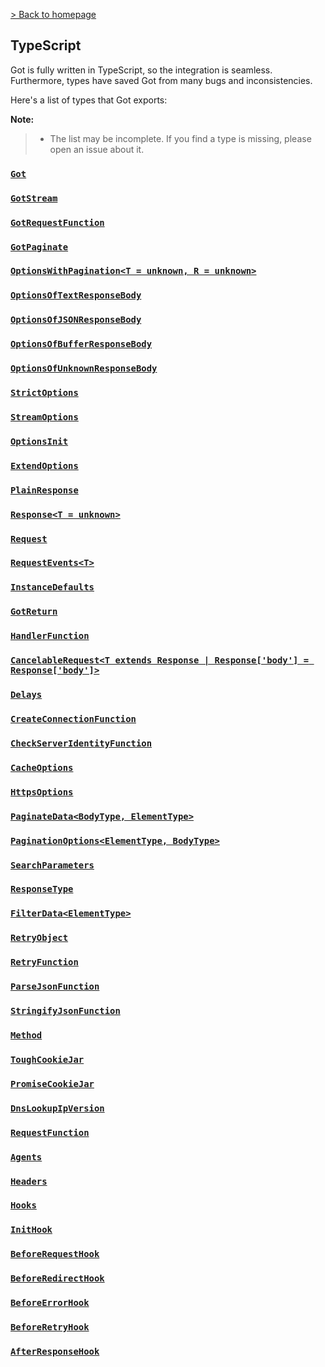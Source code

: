 [> Back to homepage](../readme.md#documentation)

## TypeScript

Got is fully written in TypeScript, so the integration is seamless.\
Furthermore, types have saved Got from many bugs and inconsistencies.

Here's a list of types that Got exports:

**Note:**
> - The list may be incomplete. If you find a type is missing, please open an issue about it.

### [`Got`](https://github.com/sindresorhus/got/blob/ae04c0e36cf3f5b2e356df7d48a5b19988f935a2/source/types.ts#L200)

### [`GotStream`](https://github.com/sindresorhus/got/blob/ae04c0e36cf3f5b2e356df7d48a5b19988f935a2/source/types.ts#L195)

### [`GotRequestFunction`](https://github.com/sindresorhus/got/blob/ae04c0e36cf3f5b2e356df7d48a5b19988f935a2/source/types.ts#L142)

### [`GotPaginate`](https://github.com/sindresorhus/got/blob/ae04c0e36cf3f5b2e356df7d48a5b19988f935a2/source/types.ts#L87)

### [`OptionsWithPagination<T = unknown, R = unknown>`](https://github.com/sindresorhus/got/blob/ae04c0e36cf3f5b2e356df7d48a5b19988f935a2/source/types.ts#L82)

### [`OptionsOfTextResponseBody`](https://github.com/sindresorhus/got/blob/ae04c0e36cf3f5b2e356df7d48a5b19988f935a2/source/types.ts#L74)

### [`OptionsOfJSONResponseBody`](https://github.com/sindresorhus/got/blob/ae04c0e36cf3f5b2e356df7d48a5b19988f935a2/source/types.ts#L75)

### [`OptionsOfBufferResponseBody`](https://github.com/sindresorhus/got/blob/ae04c0e36cf3f5b2e356df7d48a5b19988f935a2/source/types.ts#L76)

### [`OptionsOfUnknownResponseBody`](https://github.com/sindresorhus/got/blob/ae04c0e36cf3f5b2e356df7d48a5b19988f935a2/source/types.ts#L77)

### [`StrictOptions`](https://github.com/sindresorhus/got/blob/ae04c0e36cf3f5b2e356df7d48a5b19988f935a2/source/types.ts#L78)

### [`StreamOptions`](https://github.com/sindresorhus/got/blob/ae04c0e36cf3f5b2e356df7d48a5b19988f935a2/source/types.ts#L79)

### [`OptionsInit`](https://github.com/sindresorhus/got/blob/ae04c0e36cf3f5b2e356df7d48a5b19988f935a2/source/core/options.ts#L535)

### [`ExtendOptions`](https://github.com/sindresorhus/got/blob/ae04c0e36cf3f5b2e356df7d48a5b19988f935a2/source/types.ts#L55)

### [`PlainResponse`](https://github.com/sindresorhus/got/blob/ae04c0e36cf3f5b2e356df7d48a5b19988f935a2/source/core/response.ts#L6)

### [`Response<T = unknown>`](https://github.com/sindresorhus/got/blob/ae04c0e36cf3f5b2e356df7d48a5b19988f935a2/source/core/response.ts#L95)

### [`Request`](https://github.com/sindresorhus/got/blob/ae04c0e36cf3f5b2e356df7d48a5b19988f935a2/source/core/index.ts#L139)

### [`RequestEvents<T>`](https://github.com/sindresorhus/got/blob/ae04c0e36cf3f5b2e356df7d48a5b19988f935a2/source/core/index.ts#L108)

### [`InstanceDefaults`](https://github.com/sindresorhus/got/blob/ae04c0e36cf3f5b2e356df7d48a5b19988f935a2/source/types.ts#L17)

### [`GotReturn`](https://github.com/sindresorhus/got/blob/ae04c0e36cf3f5b2e356df7d48a5b19988f935a2/source/types.ts#L44)

### [`HandlerFunction`](https://github.com/sindresorhus/got/blob/ae04c0e36cf3f5b2e356df7d48a5b19988f935a2/source/types.ts#L50)

### [`CancelableRequest<T extends Response | Response['body'] = Response['body']>`](https://github.com/sindresorhus/got/blob/ae04c0e36cf3f5b2e356df7d48a5b19988f935a2/source/as-promise/types.ts#L26)

### [`Delays`](https://github.com/sindresorhus/got/blob/ae04c0e36cf3f5b2e356df7d48a5b19988f935a2/source/core/timed-out.ts#L14)

### [`CreateConnectionFunction`](https://github.com/sindresorhus/got/blob/ae04c0e36cf3f5b2e356df7d48a5b19988f935a2/source/core/options.ts#L302)

### [`CheckServerIdentityFunction`](https://github.com/sindresorhus/got/blob/ae04c0e36cf3f5b2e356df7d48a5b19988f935a2/source/core/options.ts#L303)

### [`CacheOptions`](https://github.com/sindresorhus/got/blob/ae04c0e36cf3f5b2e356df7d48a5b19988f935a2/source/core/options.ts#L305)

### [`HttpsOptions`](https://github.com/sindresorhus/got/blob/ae04c0e36cf3f5b2e356df7d48a5b19988f935a2/source/core/options.ts#L319)

### [`PaginateData<BodyType, ElementType>`](https://github.com/sindresorhus/got/blob/215e06a4993329578d92d4f44607913239a03094/source/core/options.ts#L382)

### [`PaginationOptions<ElementType, BodyType>`](https://github.com/sindresorhus/got/blob/215e06a4993329578d92d4f44607913239a03094/source/core/options.ts#L397)

### [`SearchParameters`](https://github.com/sindresorhus/got/blob/215e06a4993329578d92d4f44607913239a03094/source/core/options.ts#L504)

### [`ResponseType`](https://github.com/sindresorhus/got/blob/215e06a4993329578d92d4f44607913239a03094/source/core/options.ts#L518)

### [`FilterData<ElementType>`](https://github.com/sindresorhus/got/blob/215e06a4993329578d92d4f44607913239a03094/source/core/options.ts#L388)

### [`RetryObject`](https://github.com/sindresorhus/got/blob/215e06a4993329578d92d4f44607913239a03094/source/core/options.ts#L259)

### [`RetryFunction`](https://github.com/sindresorhus/got/blob/215e06a4993329578d92d4f44607913239a03094/source/core/options.ts#L267)

### [`ParseJsonFunction`](https://github.com/sindresorhus/got/blob/215e06a4993329578d92d4f44607913239a03094/source/core/options.ts#L235)

### [`StringifyJsonFunction`](https://github.com/sindresorhus/got/blob/215e06a4993329578d92d4f44607913239a03094/source/core/options.ts#L236)

### [`Method`](https://github.com/sindresorhus/got/blob/215e06a4993329578d92d4f44607913239a03094/source/core/options.ts#L241)

### [`ToughCookieJar`](https://github.com/sindresorhus/got/blob/215e06a4993329578d92d4f44607913239a03094/source/core/options.ts#L53)

### [`PromiseCookieJar`](https://github.com/sindresorhus/got/blob/215e06a4993329578d92d4f44607913239a03094/source/core/options.ts#L60)

### [`DnsLookupIpVersion`](https://github.com/sindresorhus/got/blob/215e06a4993329578d92d4f44607913239a03094/source/core/options.ts#L35)

### [`RequestFunction`](https://github.com/sindresorhus/got/blob/215e06a4993329578d92d4f44607913239a03094/source/core/options.ts#L43)

### [`Agents`](https://github.com/sindresorhus/got/blob/215e06a4993329578d92d4f44607913239a03094/source/core/options.ts#L45)

### [`Headers`](https://github.com/sindresorhus/got/blob/215e06a4993329578d92d4f44607913239a03094/source/core/options.ts#L51)

### [`Hooks`](https://github.com/sindresorhus/got/blob/215e06a4993329578d92d4f44607913239a03094/source/core/options.ts#L75)

### [`InitHook`](https://github.com/sindresorhus/got/blob/215e06a4993329578d92d4f44607913239a03094/source/core/options.ts#L65)

### [`BeforeRequestHook`](https://github.com/sindresorhus/got/blob/215e06a4993329578d92d4f44607913239a03094/source/core/options.ts#L66)

### [`BeforeRedirectHook`](https://github.com/sindresorhus/got/blob/215e06a4993329578d92d4f44607913239a03094/source/core/options.ts#L67)

### [`BeforeErrorHook`](https://github.com/sindresorhus/got/blob/215e06a4993329578d92d4f44607913239a03094/source/core/options.ts#L68)

### [`BeforeRetryHook`](https://github.com/sindresorhus/got/blob/215e06a4993329578d92d4f44607913239a03094/source/core/options.ts#L69)

### [`AfterResponseHook`](https://github.com/sindresorhus/got/blob/215e06a4993329578d92d4f44607913239a03094/source/core/options.ts#L70)
